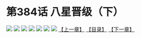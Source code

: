 # 第384话 八星晋级（下）
![](https://mhpic.xiaomingtaiji.net/comic/D/斗破苍穹拆分版/384话/1.jpg-zymk.middle.webp)
![](https://mhpic.xiaomingtaiji.net/comic/D/斗破苍穹拆分版/384话/2.jpg-zymk.middle.webp)
![](https://mhpic.xiaomingtaiji.net/comic/D/斗破苍穹拆分版/384话/3.jpg-zymk.middle.webp)
![](https://mhpic.xiaomingtaiji.net/comic/D/斗破苍穹拆分版/384话/4.jpg-zymk.middle.webp)
![](https://mhpic.xiaomingtaiji.net/comic/D/斗破苍穹拆分版/384话/5.jpg-zymk.middle.webp)
![](https://mhpic.xiaomingtaiji.net/comic/D/斗破苍穹拆分版/384话/6.jpg-zymk.middle.webp)
![](https://mhpic.xiaomingtaiji.net/comic/D/斗破苍穹拆分版/384话/7.jpg-zymk.middle.webp)
[【上一章】](./383.md)
[【目录】](./READMD.md)
[【下一章】](./385.md)

